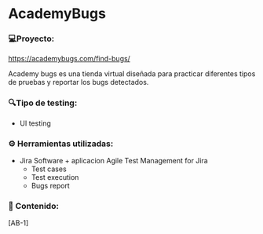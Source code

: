 # AcademyBugs

### 💻Proyecto: 
https://academybugs.com/find-bugs/

Academy bugs es una tienda virtual diseñada para practicar diferentes tipos de pruebas y reportar los bugs detectados.

### 🔍Tipo de testing:
* UI testing

### ⚙ Herramientas utilizadas:
* Jira Software + aplicacion Agile Test Management for Jira 
    * Test cases
    * Test execution
    * Bugs report

### 📁 Contenido:
[AB-1]
